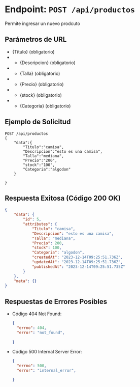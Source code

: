 # Endpoint: `POST /api/productos`

Permite ingresar un nuevo prodcuto

## Parámetros de URL
- {Titulo} (obligatorio)
- - {Descripcion} (obligatorio)
- - {Talla} (obligatorio)
- - {Precio} (obligatorio)
- - {stock} (obligatorio)
- - {Categoria} (obligatorio)
## Ejemplo de Solicitud
```http
POST /api/productos
{
    "data":{
        "Titulo":"camisa",
        "Descripcion":"esto es una camisa",
        "Talla":"mediana",
        "Precio":"200",
        "stock":"100",
        "Categoria":"algodon"
    }

}
```

## Respuesta Exitosa (Código 200 OK)
```json
{
    "data": {
        "id": 5,
        "attributes": {
            "Titulo": "camisa",
            "Descripcion": "esto es una camisa",
            "Talla": "mediana",
            "Precio": 200,
            "stock": 100,
            "Categoria": "algodon",
            "createdAt": "2023-12-14T09:25:51.736Z",
            "updatedAt": "2023-12-14T09:25:51.736Z",
            "publishedAt": "2023-12-14T09:25:51.735Z"
        }
    },
    "meta": {}
}
```

## Respuestas de Errores Posibles
- Código 404 Not Found:

  ```json
  {
    "errno": 404,
    "error": "not_found",
 
  }
  ```

- Código 500 Internal Server Error:
  ```json
  {
    "errno": 500,
    "error": "internal_error",

  }
  ``` 
